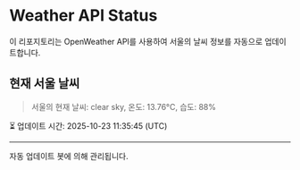 
# Weather API Status

이 리포지토리는 OpenWeather API를 사용하여 서울의 날씨 정보를 자동으로 업데이트합니다.

## 현재 서울 날씨
> 서울의 현재 날씨: clear sky, 온도: 13.76°C, 습도: 88%

⏳ 업데이트 시간: 2025-10-23 11:35:45 (UTC)

---
자동 업데이트 봇에 의해 관리됩니다.
